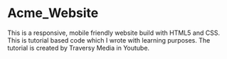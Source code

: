 # Acme_Website
This is a responsive, mobile friendly website build with HTML5 and CSS. This is tutorial based code which I wrote with learning purposes. The tutorial is created by Traversy Media in Youtube.
